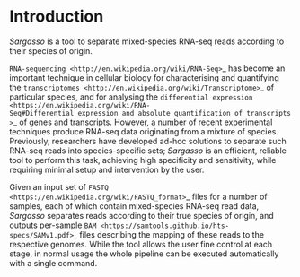 Introduction
============

*Sargasso* is a tool to separate mixed-species RNA-seq reads according to their species of origin.

`RNA-sequencing <http://en.wikipedia.org/wiki/RNA-Seq>`_ has become an important technique in cellular biology for characterising and quantifying the `transcriptomes <http://en.wikipedia.org/wiki/Transcriptome>`_ of particular species, and for analysing the `differential expression <https://en.wikipedia.org/wiki/RNA-Seq#Differential_expression_and_absolute_quantification_of_transcripts>`_ of genes and transcripts. However, a number of recent experimental techniques produce RNA-seq data originating from a mixture of species. Previously, researchers have developed ad-hoc solutions to separate such RNA-seq reads into species-specific sets; *Sargasso* is an efficient, reliable tool to perform this task, achieving high specificity and sensitivity, while requiring minimal setup and intervention by the user.

Given an input set of `FASTQ <https://en.wikipedia.org/wiki/FASTQ_format>`_ files for a number of samples, each of which contain mixed-species RNA-seq read data, *Sargasso* separates reads according to their true species of origin, and outputs per-sample `BAM <https://samtools.github.io/hts-specs/SAMv1.pdf>`_ files describing the mapping of these reads to the respective genomes. While the tool allows the user fine control at each stage, in normal usage the whole pipeline can be executed automatically with a single command.
